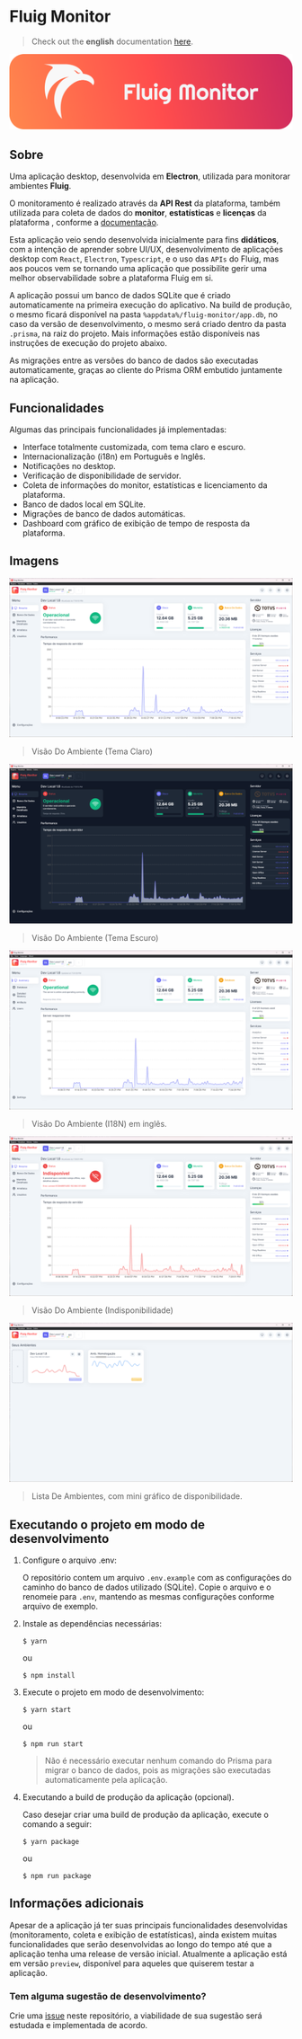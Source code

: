 # Fluig Monitor

> Check out the **english** documentation [here](./docs/README.md).

![Banner](./docs/img/banner.png)

## Sobre

Uma aplicação desktop, desenvolvida em **Electron**, utilizada para monitorar ambientes **Fluig**.

O monitoramento é realizado através da **API Rest** da plataforma, também utilizada para coleta de dados do **monitor**, **estatísticas** e **licenças** da plataforma , conforme a [documentação](https://tdn.engpro.totvs.com.br/pages/releaseview.action?pageId=284881802).

Esta aplicação veio sendo desenvolvida inicialmente para fins **didáticos**, com a intenção de aprender sobre UI/UX, desenvolvimento de aplicações desktop com `React`, `Electron`, `Typescript`, e o uso das `APIs` do Fluig, mas aos poucos vem se tornando uma aplicação que possibilite gerir uma melhor observabilidade sobre a plataforma Fluig em si.

A aplicação possui um banco de dados SQLite que é criado automaticamente na primeira execução do aplicativo. Na build de produção, o mesmo ficará disponível na pasta `%appdata%/fluig-monitor/app.db`, no caso da versão de desenvolvimento, o mesmo será criado dentro da pasta `.prisma`, na raiz do projeto. Mais informações estão disponíveis nas instruções de execução do projeto abaixo.

As migrações entre as versões do banco de dados são executadas automaticamente, graças ao cliente do Prisma ORM embutido juntamente na aplicação.

## Funcionalidades

Algumas das principais funcionalidades já implementadas:

- Interface totalmente customizada, com tema claro e escuro.
- Internacionalização (i18n) em Português e Inglês.
- Notificações no desktop.
- Verificação de disponibilidade de servidor.
- Coleta de informações do monitor, estatísticas e licenciamento da plataforma.
- Banco de dados local em SQLite.
- Migrações de banco de dados automáticas.
- Dashboard com gráfico de exibição de tempo de resposta da plataforma.

## Imagens

![Visão Do Ambiente (Tema Claro)](./docs/img/EnvironmentView_01-White.png)

> Visão Do Ambiente (Tema Claro)

![Visão Do Ambiente (Tema Escuro)](./docs/img/EnvironmentView_02-Dark.png)

> Visão Do Ambiente (Tema Escuro)

![Visão Do Ambiente (I18N)](./docs/img/EnvironmentView_03-EN.png)

> Visão Do Ambiente (I18N) em inglês.

![Visão Do Ambiente (Indisponibilidade)](./docs/img/EnvironmentView04-Unavailable.png)

> Visão Do Ambiente (Indisponibilidade)

![Lista De Ambientes](./docs/img/HomeView.png)

> Lista De Ambientes, com mini gráfico de disponibilidade.

## Executando o projeto em modo de desenvolvimento

1. Configure o arquivo .env:

   O repositório contem um arquivo `.env.example` com as configurações do caminho do banco de dados utilizado (SQLite). Copie o arquivo e o renomeie para `.env`, mantendo as mesmas configurações conforme arquivo de exemplo.

2. Instale as dependências necessárias:

   ```shell
   $ yarn
   ```

   ou

   ```shell
   $ npm install
   ```

3. Execute o projeto em modo de desenvolvimento:

   ```shell
   $ yarn start
   ```

   ou

   ```shell
   $ npm run start
   ```

   > Não é necessário executar nenhum comando do Prisma para migrar o banco de dados, pois as migrações são executadas automaticamente pela aplicação.

4. Executando a build de produção da aplicação (opcional).

   Caso desejar criar uma build de produção da aplicação, execute o comando a seguir:

   ```shell
   $ yarn package
   ```

   ou

   ```shell
   $ npm run package
   ```

## Informações adicionais

Apesar de a aplicação já ter suas principais funcionalidades desenvolvidas (monitoramento, coleta e exibição de estatísticas), ainda existem muitas funcionalidades que serão desenvolvidas ao longo do tempo até que a aplicação tenha uma release de versão inicial.
Atualmente a aplicação está em versão `preview`, disponível para aqueles que quiserem testar a aplicação.

### Tem alguma sugestão de desenvolvimento?

Crie uma [issue](https://github.com/luizf-lf/fluig-monitor/issues) neste repositório, a viabilidade de sua sugestão será estudada e implementada de acordo.

